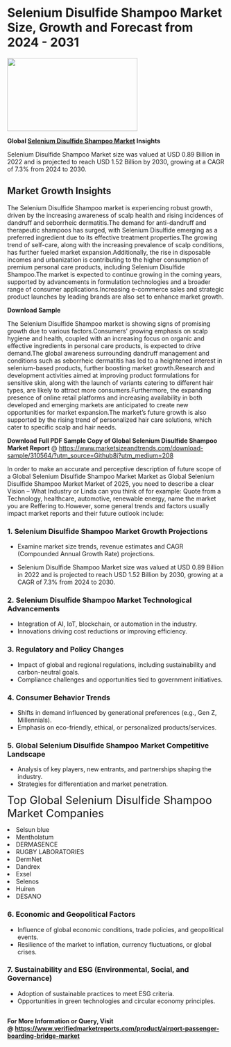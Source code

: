 <H1>Selenium Disulfide Shampoo Market Size, Growth and Forecast from 2024 - 2031</H1><img class="aligncenter size-medium wp-image-584254" src="https://thirdeyenews.in/wp-content/uploads/2024/09/Global-Market-Research-300x168.jpeg" alt="" width="300" height="168" /><p><strong>Global&nbsp;<a href="https://www.marketsizeandtrends.com/download-sample/310564/?utm_source=Github8j?utm_medium=208">Selenium Disulfide Shampoo Market</a> Insights</strong></p><p>Selenium Disulfide Shampoo Market size was valued at USD 0.89 Billion in 2022 and is projected to reach USD 1.52 Billion by 2030, growing at a CAGR of 7.3% from 2024 to 2030.</p><p><h2>Market Growth Insights</h2> <p>The Selenium Disulfide Shampoo market is experiencing robust growth, driven by the increasing awareness of scalp health and rising incidences of dandruff and seborrheic dermatitis.The demand for anti-dandruff and therapeutic shampoos has surged, with Selenium Disulfide emerging as a preferred ingredient due to its effective treatment properties.The growing trend of self-care, along with the increasing prevalence of scalp conditions, has further fueled market expansion.Additionally, the rise in disposable incomes and urbanization is contributing to the higher consumption of premium personal care products, including Selenium Disulfide Shampoo.The market is expected to continue growing in the coming years, supported by advancements in formulation technologies and a broader range of consumer applications.Increasing e-commerce sales and strategic product launches by leading brands are also set to enhance market growth.</p> <p><strong>Download Sample</strong></p> <p>The Selenium Disulfide Shampoo market is showing signs of promising growth due to various factors.Consumers' growing emphasis on scalp hygiene and health, coupled with an increasing focus on organic and effective ingredients in personal care products, is expected to drive demand.The global awareness surrounding dandruff management and conditions such as seborrheic dermatitis has led to a heightened interest in selenium-based products, further boosting market growth.Research and development activities aimed at improving product formulations for sensitive skin, along with the launch of variants catering to different hair types, are likely to attract more consumers.Furthermore, the expanding presence of online retail platforms and increasing availability in both developed and emerging markets are anticipated to create new opportunities for market expansion.The market’s future growth is also supported by the rising trend of personalized hair care solutions, which cater to specific scalp and hair needs.</p> <p><span class=""><strong>Download Full PDF Sample Copy of Global Selenium Disulfide Shampoo Market Report</strong> @ <a href="https://www.marketsizeandtrends.com/download-sample/310564/?utm_source=Github8j?utm_medium=208" target="_blank">https://www.marketsizeandtrends.com/download-sample/310564/?utm_source=Github8j?utm_medium=208</a></span></p><p>In order to make an accurate and perceptive description of future scope of a Global&nbsp;Selenium Disulfide Shampoo Market Market as Global&nbsp;Selenium Disulfide Shampoo Market Market of 2025, you need to describe a clear Vision &ndash; What Industry or Linda can you think of for example: Quote from a Technology, healthcare, automotive, renewable energy, name the market you are Reffering to.However, some general trends and factors usually impact market reports and their future outlook include:</p><h3>1.&nbsp;<strong>Selenium Disulfide Shampoo Market Growth Projections</strong></h3><ul><li>Examine market size trends, revenue estimates and CAGR (Compounded Annual Growth Rate) projections.</li><li><p>Selenium Disulfide Shampoo Market size was valued at USD 0.89 Billion in 2022 and is projected to reach USD 1.52 Billion by 2030, growing at a CAGR of 7.3% from 2024 to 2030.</p></li></ul><h3>2.&nbsp;<strong>Selenium Disulfide Shampoo Market Technological Advancements</strong></h3><ul><li>Integration of AI, IoT, blockchain, or automation in the industry.</li><li>Innovations driving cost reductions or improving efficiency.</li></ul><h3>3.&nbsp;<strong>Regulatory and Policy Changes</strong></h3><ul><li>Impact of global and regional regulations, including sustainability and carbon-neutral goals.</li><li>Compliance challenges and opportunities tied to government initiatives.</li></ul><h3>4.&nbsp;<strong>Consumer Behavior Trends</strong></h3><ul><li>Shifts in demand influenced by generational preferences (e.g., Gen Z, Millennials).</li><li>Emphasis on eco-friendly, ethical, or personalized products/services.</li></ul><h3>5.&nbsp;<strong>Global Selenium Disulfide Shampoo Market Competitive Landscape</strong></h3><ul><li>Analysis of key players, new entrants, and partnerships shaping the industry.</li><li>Strategies for differentiation and market penetration.</li></ul><p data-pm-slice="1 1 []"><span style="color: inherit; font-family: inherit; font-size: 25px;">Top Global Selenium Disulfide Shampoo Market Companies</span></p><div class="" data-test-id=""><p><li>Selsun blue</li><li> Mentholatum</li><li> DERMASENCE</li><li> RUGBY LABORATORIES</li><li> DermNet</li><li> Dandrex</li><li> Exsel</li><li> Selenos</li><li> Huiren</li><li> DESANO</li></p></div><h3>6.&nbsp;<strong>Economic and Geopolitical Factors</strong></h3><ul><li>Influence of global economic conditions, trade policies, and geopolitical events.</li><li>Resilience of the market to inflation, currency fluctuations, or global crises.</li></ul><h3>7.&nbsp;<strong>Sustainability and ESG (Environmental, Social, and Governance)</strong></h3><ul><li>Adoption of sustainable practices to meet ESG criteria.</li><li>Opportunities in green technologies and circular economy principles.</li></ul><h2><strong style="font-size: 14px;">For More Information or Query, Visit @&nbsp;</strong><a style="background-color: #ffffff; font-size: 14px;" href="https://www.marketsizeandtrends.com/report/selenium-disulfide-shampoo-market/" target="_blank">https://www.verifiedmarketreports.com/product/airport-passenger-boarding-bridge-market</a></h2>